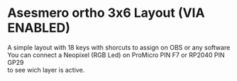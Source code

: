 # Asesmero ortho 3x6 Layout (VIA ENABLED)

A simple layout with 18 keys with shorcuts to assign on OBS or any software
You can connect a Neopixel (RGB Led) on ProMicro PIN F7 or RP2040 PIN GP29  
to see wich layer is active.
